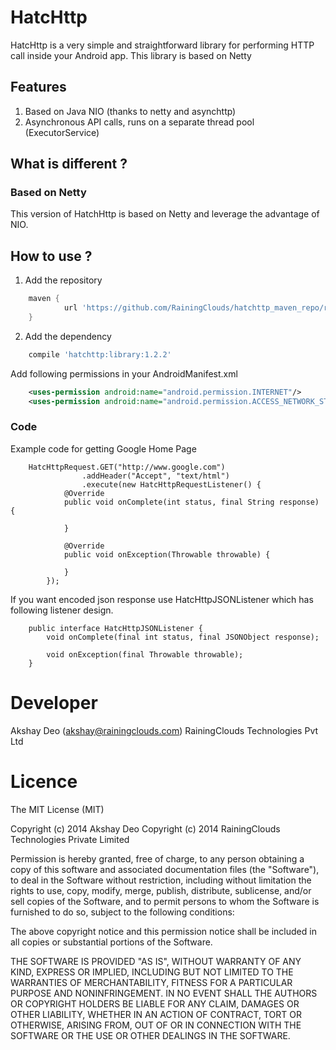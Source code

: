 # HatcHttp

HatcHttp is a very simple and straightforward library for performing HTTP call inside your Android app. This library
is based on Netty
 
## Features

1. Based on Java NIO (thanks to netty and asynchttp)
2. Asynchronous API calls, runs on a separate thread pool (ExecutorService)

## What is different ?

### Based on Netty

This version of HatchHttp is based on Netty and leverage the advantage of NIO.

## How to use ?

1. Add the repository
```gradle
    maven {
            url 'https://github.com/RainingClouds/hatchttp_maven_repo/raw/master/'
    }
```
2. Add the dependency
```gradle
    compile 'hatchttp:library:1.2.2'
```
Add following permissions in your AndroidManifest.xml
```xml
    <uses-permission android:name="android.permission.INTERNET"/>
    <uses-permission android:name="android.permission.ACCESS_NETWORK_STATE"/>
```
 
### Code
Example code for getting Google Home Page
```
    HatcHttpRequest.GET("http://www.google.com")
                .addHeader("Accept", "text/html")
                .execute(new HatcHttpRequestListener() {
            @Override
            public void onComplete(int status, final String response) {

            }

            @Override
            public void onException(Throwable throwable) {

            }
        });
```

If you want encoded json response use HatcHttpJSONListener which has following listener design.
```
    public interface HatcHttpJSONListener {
        void onComplete(final int status, final JSONObject response);

        void onException(final Throwable throwable);
    }
```


# Developer

Akshay Deo (akshay@rainingclouds.com)
RainingClouds Technologies Pvt Ltd

# Licence 

The MIT License (MIT)

Copyright (c) 2014 Akshay Deo
Copyright (c) 2014 RainingClouds Technologies Private Limited

Permission is hereby granted, free of charge, to any person obtaining a copy of this software and associated documentation files (the "Software"), to deal in the Software without restriction, including without limitation the rights to use, copy, modify, merge, publish, distribute, sublicense, and/or sell copies of the Software, and to permit persons to whom the Software is furnished to do so, subject to the following conditions:

The above copyright notice and this permission notice shall be included in all copies or substantial portions of the Software.

THE SOFTWARE IS PROVIDED "AS IS", WITHOUT WARRANTY OF ANY KIND, EXPRESS OR IMPLIED, INCLUDING BUT NOT LIMITED TO THE WARRANTIES OF MERCHANTABILITY, FITNESS FOR A PARTICULAR PURPOSE AND NONINFRINGEMENT. IN NO EVENT SHALL THE AUTHORS OR COPYRIGHT HOLDERS BE LIABLE FOR ANY CLAIM, DAMAGES OR OTHER LIABILITY, WHETHER IN AN ACTION OF CONTRACT, TORT OR OTHERWISE, ARISING FROM, OUT OF OR IN CONNECTION WITH THE SOFTWARE OR THE USE OR OTHER DEALINGS IN THE SOFTWARE.
